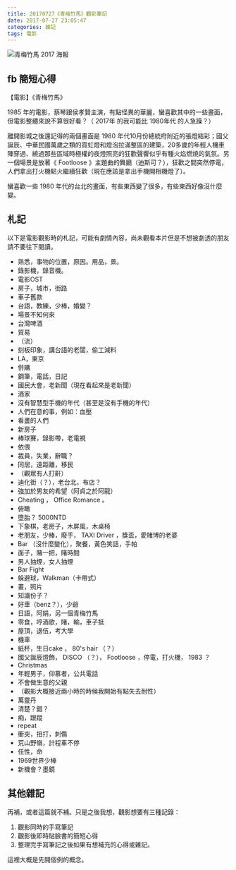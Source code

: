 ```yaml
---
title: 20170727《青梅竹馬》觀影筆記
date: 2017-07-27 23:05:47
categories: 雜記
tags: 電影
---
```


![青梅竹馬 2017 海報](https://farm5.staticflickr.com/4296/36159672766_97d2388bcc_o.jpg)

## fb 簡短心得

【電影】《青梅竹馬》

1985 年的電影，蔡琴跟侯孝賢主演，有點怪異的華麗，蠻喜歡其中的一些畫面，但電影整體來說不算很好看？（ 2017年 的我可能比 1980年代 的人急躁？）

離開影城之後還記得的兩個畫面是 1980 年代10月份總統府附近的張燈結彩；國父誕辰、中華民國萬歲之類的霓虹燈和燈泡拉滿整區的建築，20多歲的年輕人機車陣穿過、繞過那些區域時極權的夜燈照亮的狂歡聲響似乎有種火焰燃燒的氣氛。另一個場景是放著《 Footloose 》主題曲的舞廳（迪斯可？），狂歡之間突然停電，人們拿出打火機點火繼續狂歡（現在應該是拿出手機開相機燈了）。

蠻喜歡一些 1980 年代的台北的畫面，有些東西變了很多，有些東西好像沒什麼變。


## 札記

以下是電影觀影時的札記，可能有劇情內容，尚未觀看本片但是不想被劇透的朋友請不要往下閱讀。

<!-- more -->

- 熟悉，事物的位置，原因。用品，景。
- 錄影機，錄音機。
- 電影OST
- 房子，城市，街路
- 車子舊款
- 台語，教練，少棒，婚變？
- 場景不知何來
- 台灣啤酒
- 貿易
- （流）
- 刻板印象，講台語的老闆，偷工減料
- LA，東京
- 併購
- 鋼筆，電話，日記
- 國民大會，老新聞（現在看起來是老新聞）
- 酒家
- 沒有智慧型手機的年代（甚至是沒有手機的年代）
- 人們在意的事，例如：血壓
- 看畫的人們
- 新房子
- 棒球賽，錄影帶，老電視
- 依偎
- 裁員，失業，辭職？
- 同居，遠距離，移民
- （觀眾有人打鼾）
- 迪化街（？），老台北，布店？
- 強加於男友的希望（阿貞之於阿龍）
- Cheating ， Office Romance 。
- 俯瞰
- 墮胎？ 5000NTD
- 下象棋，老房子，木屏風，木桌椅
- 老朋友，少棒，廢手， TAXI Driver ，獎盃，愛賭博的老婆
- Bar （沒什麼變化），聚餐，黃色笑話，手帕
- 面子，賭一把，賭時間
- 男人抽煙，女人抽煙
- Bar Fight
- 躲避球，Walkman（卡帶式）
- 畫，照片
- 知識份子？
- 好車（benz？），少爺
- 日語，阿娟，另一個青梅竹馬
- 零食，哼酒歌，賭，輸，車子抵
- 屋頂，退伍，考大學
- 機車
- 紙杯，生日cake ， 80's hair （？）
- 國父誕辰燈飾， DISCO （？）， Footloose ，停電，打火機， 1983 ？
- Christmas
- 年輕男子，仰慕者，公共電話
- 不會做生意的父親
- （觀影大概接近兩小時的時候我開始有點失去耐性）
- 萬靈丹
- 清楚？錯？
- 痴，跟蹤
- repeat
- 衝突，扭打，刺傷
- 荒山野嶺，計程車不停
- 任性，命
- 1969世界少棒
- 新機會？墨鏡


## 其他雜記

再補，或者這篇就不補。只是之後我想，觀影想要有三種記錄：

1. 觀影同時的手寫筆記
2. 觀影後即時貼臉書的簡短心得
3. 整理完手寫筆記之後如果有想補充的心得或雜記。

這裡大概是先開個例的概念。
